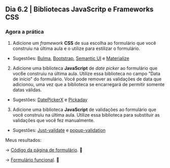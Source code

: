 <!-- Dia 6.2 | Bibliotecas JavaScritp e Frameworks CSS -->
## Dia 6.2 | Bibliotecas JavaScritp e Frameworks CSS

### Agora a prática

1. Adicione um *framework* **CSS** de sua escolha ao formulário que você construiu na última aula e o utilize para estilizar o formulário.
- Sugestões: [Bulma](https://bulma.io/), [Bootstrap](https://getbootstrap.com/), [Semantic UI](https://semantic-ui.com/) e [Materialize](https://materializecss.com/)
2. Adicione uma biblioteca **JavaScript** de *date picker* ao formulário que voc6e construiu na última aula. Utilize essa biblioteca no campo "Data de início" do formulário. Você pode remover as validações de data que adicionou, uma vez que a biblioteca se encarregará de permitir somente datas válidas.
- Sugestões: [DatePickerX](https://github.com/AvroraTeam/DatePickerX) e [Pickaday](https://github.com/Pikaday/Pikaday)
3. Adicione uma biblioteca **JavaScript** de validações ao formulário que você construiu na última aula. Utilize essa biblioteca para substituir as validações que você fez manualmente.
- Sugestões: [Just-validate](https://github.com/horprogs/Just-validate) e [popup-validation](https://github.com/AntonLapshin/popup-validation)

Meus resultados:

-> [Código da página de formulário](https://github.com/rafaelgeronimo/trybe-exercises/blob/exercises/6.2/exercises/bloco_06/6.1/form.html). 🔗

-> [Formulário funcional](https://rafaelgeronimo.me/trybe-exercises/exercises/bloco_06/6.1/form.html). 🔗